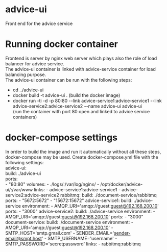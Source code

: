 # advice-ui
Front end for the advice service

# Running docker container
Frontend is server by nginx web server which plays also the role of load balancer for advice service.<br />
The advice-ui container is linked with advice-service container for load balancing purpose. <br />
The advice-ui container can be run with the following steps:
- cd ../advice-ui
- docker build -t advice-ui . (build the docker image)
- docker run -ti -d -p 80:80 --link advice-service1:advice-service1 --link advice-service2:advice-service2 --name advice-ui advice-ui <br />
(run the container with port 80 open and linked to advice service containers)

# docker-compose settings
In order to build the image and run it automatically without all these steps, docker-compose may be used. Create docker-compose.yml file with the following settings: <br />
advice-ui: <br />
    build: ./advice-ui <br />
    ports: <br />
        - "80:80"
    volumes:
        - ./logs/:/var/log/nginx/
        - /opt/docker/advice-ui/:/var/www
    links:
        - advice-service1:advice-service1
        - advice-service2:advice-service2
rabbitmq:
    build: ./document-service/rabbitmq
    ports:
        - "5672:5672"
        - "15672:15672"
advice-service1:
    build: ./advice-service
    environment:
        - AMQP_URI='amqp://guest:guest@192.168.200.10'
    ports:
        - "3000"
advice-service2:
    build: ./advice-service
    environment:
        - AMQP_URI='amqp://guest:guest@192.168.200.10'
    ports:
        - "3000"
document-service:
    build: ./document-service
    environment:
        - AMQP_URI='amqp://guest:guest@192.168.200.10'
        - SMTP_HOST='smtp.gmail.com'
        - SENDER_EMAIL='sender-email@smpt.host'
        - SMTP_USERNAME='username'
        - SMTP_PASSWORD='secretpassword'
    links:
        - rabbitmq:rabbitmq
